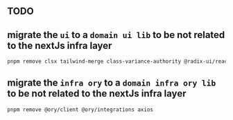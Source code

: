 
## TODO

## migrate the `ui` to a `domain ui lib` to be not related to the nextJs infra layer
```sh
pnpm remove clsx tailwind-merge class-variance-authority @radix-ui/react-alert-dialog @radix-ui/react-slot @radix-ui/react-checkbox lucide-react @radix-ui/react-dropdown-menu lucide-react @radix-ui/react-label react-hook-form @radix-ui/react-label @radix-ui/react-scroll-area @radix-ui/react-separator sonner next-themes @radix-ui/react-tabs   
```

## migrate the `infra ory` to a `domain infra ory lib` to be not related to the nextJs infra layer
```sh
pnpm remove @ory/client @ory/integrations axios
```
